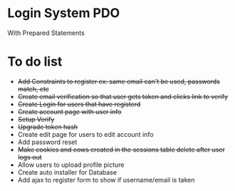 # Login System PDO
With Prepared Statements

# To do list
- ~~Add Constraints to register ex: same email can't be used, passwords match, etc~~
- ~~Create email verification so that user gets token and clicks link to verify~~
- ~~Create Login for users that have registerd~~
- ~~Create account page with user info~~
- ~~Setup Verify~~
- ~~Upgrade token hash~~
- Create edit page for users to edit account info
- Add password reset
- ~~Make cookies and eows created in the sessions table delete after user logs out~~
- Allow users to upload profile picture
- Create auto installer for Database
- Add ajax to register form to show if username/email is taken
